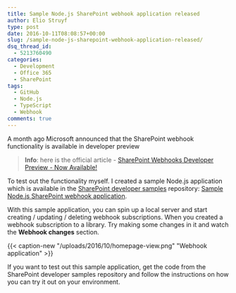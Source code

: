 ```yaml
---
title: Sample Node.js SharePoint webhook application released
author: Elio Struyf
type: post
date: 2016-10-11T08:08:57+00:00
slug: /sample-node-js-sharepoint-webhook-application-released/
dsq_thread_id:
  - 5213760490
categories:
  - Development
  - Office 365
  - SharePoint
tags:
  - GitHub
  - Node.js
  - TypeScript
  - Webhook
comments: true
---
```


A month ago Microsoft announced that the SharePoint webhook functionality is available in developer preview

> **Info**: here is the official article - [SharePoint Webhooks Developer Preview - Now Available!](https://dev.office.com/blogs/sharepoint-webhooks-developer-preview-now-available)

To test out the functionality myself. I created a sample Node.js application which is available in the [SharePoint developer samples](https://github.com/SharePoint/sp-dev-samples) repository: [Sample Node.js SharePoint webhook application](https://github.com/SharePoint/sp-dev-samples/tree/master/Samples/WebHooks.Nodejs).

With this sample application, you can spin up a local server and start creating / updating / deleting webhook subscriptions. When you created a webhook subscription to a library. Try making some changes in it and watch the **Webhook changes** section.

{{< caption-new "/uploads/2016/10/homepage-view.png" "Webhook application" >}}

If you want to test out this sample application, get the code from the SharePoint developer samples repository and follow the instructions on how you can try it out on your environment.